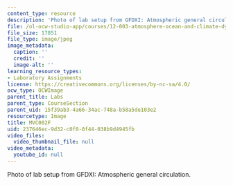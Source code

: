 ```yaml
---
content_type: resource
description: 'Photo of lab setup from GFDXI: Atmospheric general circulation.'
file: /ol-ocw-studio-app/courses/12-003-atmosphere-ocean-and-climate-dynamics-fall-2008/237646ec9d32c0f00f44038b9d4945fb_MVC002F.jpg
file_size: 17851
file_type: image/jpeg
image_metadata:
  caption: ''
  credit: ''
  image-alt: ''
learning_resource_types:
- Laboratory Assignments
license: https://creativecommons.org/licenses/by-nc-sa/4.0/
ocw_type: OCWImage
parent_title: Labs
parent_type: CourseSection
parent_uid: 15f39ab3-4a66-34ac-748a-b58a5de103e2
resourcetype: Image
title: MVC002F
uid: 237646ec-9d32-c0f0-0f44-038b9d4945fb
video_files:
  video_thumbnail_file: null
video_metadata:
  youtube_id: null
---
```

Photo of lab setup from GFDXI: Atmospheric general circulation.